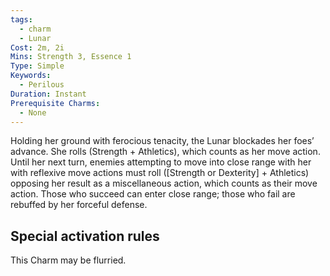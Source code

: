 ```yaml
---
tags:
  - charm
  - Lunar
Cost: 2m, 2i
Mins: Strength 3, Essence 1
Type: Simple
Keywords:
  - Perilous
Duration: Instant
Prerequisite Charms:
  - None
---
```

Holding her ground with ferocious tenacity, the Lunar blockades her foes’ advance. She rolls (Strength + Athletics), which counts as her move action. Until her next turn, enemies attempting to move into close range with her with reflexive move actions must roll ([Strength or Dexterity] + Athletics) opposing her result as a miscellaneous action, which counts as their move action. Those who succeed can enter close range; those who fail are rebuffed by her forceful defense. 

## Special activation rules

This Charm may be flurried.